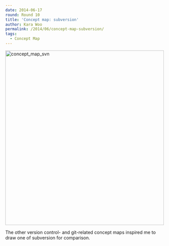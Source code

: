 ```yaml
---
date: 2014-06-17
round: Round 10
title: 'Concept map: subversion'
author: Kara Woo
permalink: /2014/06/concept-map-subversion/
tags:
  - Concept Map
---
```

[<img class="alignnone  wp-image-7686" alt="concept_map_svn" src="http://teaching.software-carpentry.org/wp-content/uploads/2014/06/concept_map_svn-930x1024.jpg" width="495" height="545" />][1]

The other version control- and git-related concept maps inspired me to draw one of subversion for comparison.

&nbsp;

 [1]: http://teaching.software-carpentry.org/wp-content/uploads/2014/06/concept_map_svn.jpg
